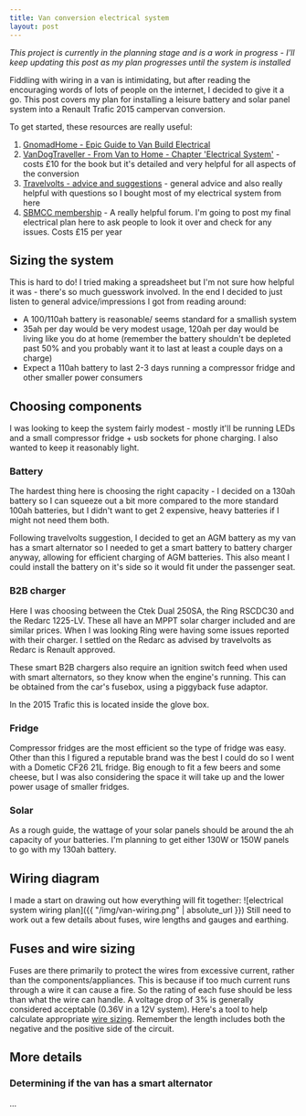 ```yaml
---
title: Van conversion electrical system
layout: post
---
```


_This project is currently in the planning stage and is a work in progress - I'll keep
updating this post as my plan progresses until the system is installed_

Fiddling with wiring in a van is intimidating, but after reading the
encouraging words of lots of people on the internet, I decided to give it a go. This post
covers my plan for installing a leisure battery and solar panel system into a Renault
Trafic 2015 campervan conversion.

To get started, these resources are really useful:
1. [GnomadHome - Epic Guide to Van Build
Electrical](https://gnomadhome.com/van-build-solar-electrical-wiring/)
2. [VanDogTraveller - From Van to Home - Chapter 'Electrical
   System'](http://vandogtraveller.com/van-conversion-book-from-van-to-home/) - costs £10 for the book but it's detailed and very helpful for all aspects
     of the conversion
3. [Travelvolts - advice and suggestions](https://www.travelvolts.net/) - general
   advice and also really helpful with questions so I bought most of my
   electrical system from here
4. [SBMCC membership](http://forum-sbmcc.co.uk/) - A really helpful forum. I'm
   going to post my final electrical plan here to ask people to look it over
   and check for any issues. Costs £15 per year


## Sizing the system
This is hard to do! I tried making a spreadsheet but I'm not sure how helpful
it was - there's so much guesswork involved. In the end I decided to just listen to general advice/impressions I got
from reading around:
- A 100/110ah battery is reasonable/ seems standard for a smallish system
- 35ah per day would be very modest usage, 120ah per day would be living like you do at home (remember the battery shouldn't be depleted past 50% and you probably want it to last at least a couple days on a charge)
- Expect a 110ah battery to last 2-3 days running a compressor fridge and other smaller power consumers

## Choosing components
I was looking to keep the system fairly modest - mostly it'll be running LEDs
and a small compressor fridge + usb sockets for phone charging. I also wanted
to keep it reasonably light.

### Battery
The hardest thing here is choosing the right capacity - I decided on
a 130ah battery so I can squeeze out a bit more compared to the more standard 100ah
batteries, but I didn't want to get 2 expensive, heavy batteries if I might
not need them both.

Following travelvolts suggestion, I decided to get an AGM battery as my van has
a smart alternator so I needed to get a smart battery to battery charger
anyway, allowing for efficient charging of AGM batteries. This also meant
I could install the battery on it's side so it would fit under the
passenger seat.

### B2B charger
Here I was choosing between the Ctek Dual 250SA, the Ring RSCDC30 and the Redarc
1225-LV. These all have an MPPT solar charger included and are similar prices.
When I was looking Ring were having some issues reported with their charger.
I settled on the Redarc as advised by travelvolts as Redarc is Renault
approved.

These smart B2B chargers also require an ignition switch feed when used with
smart alternators, so they know when the engine's running. This can be obtained
from the car's fusebox, using a piggyback fuse adaptor.

In the 2015 Trafic this is located inside the glove box.

### Fridge
Compressor fridges are the most efficient so the type of fridge was easy. Other
than this I figured a reputable brand was the best I could do so I went with
a Dometic CF26 21L fridge. Big enough to fit a few beers and some cheese, but
I was also considering the space it will take up and the lower power usage of
smaller fridges.

### Solar
As a rough guide, the wattage of your solar panels should be around the ah
capacity of your batteries. I'm planning to get either 130W or 150W panels to
go with my 130ah battery.

## Wiring diagram
I made a start on drawing out how everything will fit together:
![electrical system wiring plan]({{ "/img/van-wiring.png" | absolute_url }})
Still need to work out a few details about fuses, wire lengths and gauges and earthing.

## Fuses and wire sizing
Fuses are there primarily to protect the wires from excessive current, rather than the
components/appliances. This is because if too much current runs through a wire
it can cause a fire. So the rating of each fuse should be less
than what the wire can handle. A voltage drop of 3% is generally considered
acceptable (0.36V in a 12V system). Here's a tool to help calculate
appropriate [wire sizing](http://www.antares.co.uk/design-tools.html). Remember
the length includes both the negative and the positive side of the circuit.

## More details
### Determining if the van has a smart alternator
...
